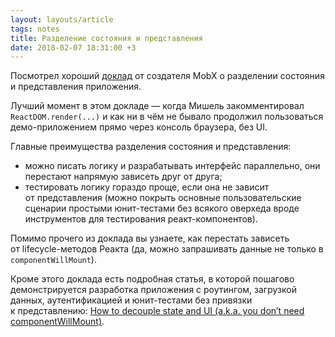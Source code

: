 ```yaml
---
layout: layouts/article
tags: notes
title: Разделение состояния и представления
date: 2018-02-07 18:31:00 +3
---
```

Посмотрел хороший [доклад](https://youtu.be/3J9EJrvqOiM) от создателя MobX о разделении состояния и представления приложения.

Лучший момент в этом докладе — когда Мишель закомментировал `ReactDOM.render(...)` и как ни в чём не бывало продолжил пользоваться демо-приложением прямо через консоль браузера, без UI.

Главные преимущества разделения состояния и представления:

* можно писать логику и разрабатывать интерфейс параллельно, они перестают напрямую зависеть друг от друга;
* тестировать логику гораздо проще, если она не зависит от представления (можно покрыть основные пользовательские сценарии простыми юнит-тестами без всякого оверхеда вроде инструментов для тестирования реакт-компонентов).

Помимо прочего из доклада вы узнаете, как перестать зависеть от lifecycle-методов Реакта (да, можно запрашивать данные не только в `componentWillMount`).

Кроме этого доклада есть подробная статья, в которой пошагово демонстрируется разработка приложения с роутингом, загрузкой данных, аутентификацией и юнит-тестами без привязки к представлению: [How to decouple state and UI (a.k.a. you don’t need componentWillMount)](https://hackernoon.com/how-to-decouple-state-and-ui-a-k-a-you-dont-need-componentwillmount-cc90b787aa37).
